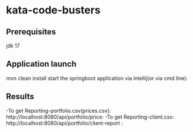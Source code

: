 # kata-code-busters
## Prerequisites
jdk 17
## Application launch
mvn clean install
start the springboot application via intellij(or via cmd line):
## Results
-To get Reporting-portfolio.csv(prices.csv): http://localhost:8080/api/portfolio/price:
-To get Reporting-client.csv: http://localhost:8080/api/portfolio/client-report :
